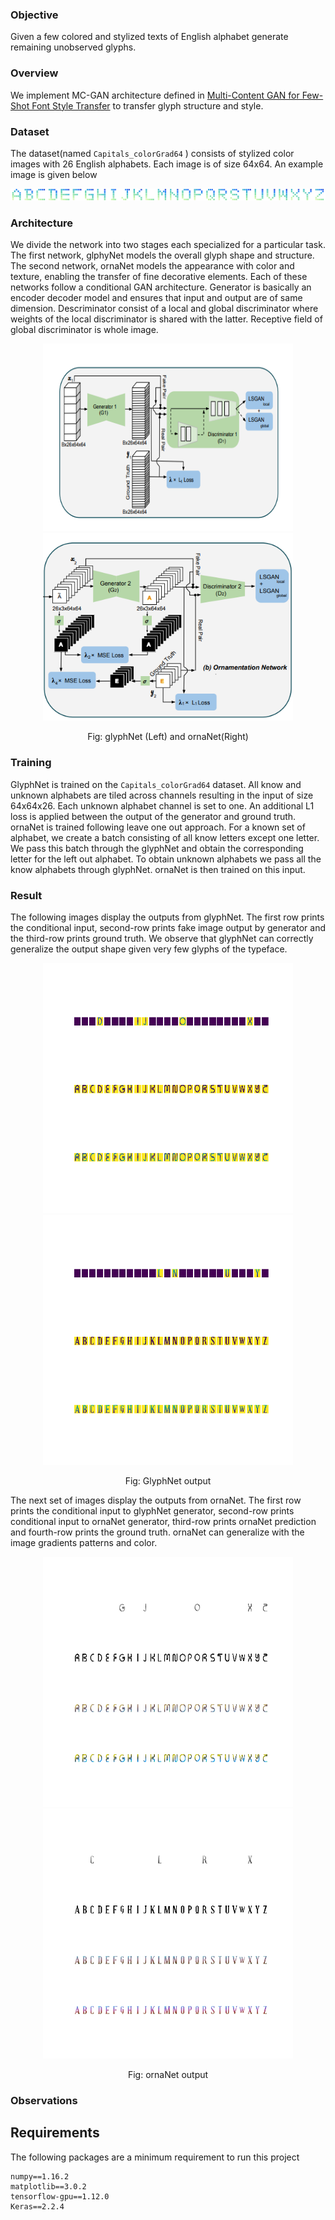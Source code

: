 ### Objective
Given a few colored and stylized texts of English alphabet generate remaining unobserved glyphs.  

### Overview
We implement MC-GAN architecture defined in [Multi-Content GAN for Few-Shot Font Style Transfer](https://arxiv.org/abs/1712.00516) to transfer glyph structure and style.  


### Dataset
The dataset(named `Capitals_colorGrad64` ) consists of stylized color images with 26 English alphabets. Each image is of size 64x64. An example image is given below
<p align='center'>
  <img src='./outputs/dataset/0.png' alt='input'/>
</p>

### Architecture
We divide the network into two stages each specialized for a particular task. The first network, glphyNet models the
overall glyph shape and structure. The second network, ornaNet models the appearance with color and texture, enabling the transfer of fine decorative elements. Each of these networks follow a conditional GAN architecture. Generator is basically an encoder decoder model and ensures that input and output are of same dimension. Descriminator consist of a local and
global discriminator where weights of the local discriminator is shared with the latter. Receptive field of global discriminator is whole image.  
<p align='center'>
  <img src='./architecture/glyphNet.png' alt='input' width="400" height="300"/>
  <img src='./architecture/ornaNet.png' alt='input' width="400" height="300"/>
</p>
<p align='center'>
    Fig: glyphNet (Left) and ornaNet(Right)  
</p>

### Training
GlyphNet is trained on the `Capitals_colorGrad64` dataset.  All know and unknown alphabets are tiled across channels resulting in the input of size 64x64x26. Each unknown alphabet channel is set to one. An additional L1 loss is applied between the output of the generator and ground truth. 
ornaNet is trained following leave one out approach. For a known set of alphabet, we create a batch consisting of all know letters except one letter. We pass this batch through the glyphNet and obtain the corresponding letter for the left out alphabet. To obtain unknown alphabets we pass all the know alphabets through glyphNet. ornaNet is then trained on this input. 

### Result
The following images display the outputs from glyphNet. The first row prints the conditional input, second-row prints fake image output by generator and the third-row prints ground truth. We observe that glyphNet can correctly generalize the output shape given very few glyphs of the typeface.
<p align='center'>
  <img src='./outputs/glyphNet/1.png' alt='input' width="400" height="400"/>
  <img src='./outputs/glyphNet/10.png' alt='input' width="400" height="400"/>
</p>
<p align='center'>
    Fig: GlyphNet output  
</p>

The next set of images display the outputs from ornaNet. The first row prints the conditional input to glyphNet generator, second-row prints conditional input to ornaNet generator, third-row prints ornaNet prediction and fourth-row prints the ground truth. ornaNet can generalize with the image gradients patterns and color. 
<p align='center'>
  <img src='./outputs/ornaNet/1.png' alt='input' width="400" height="400"/>
  <img src='./outputs/ornaNet/10.png' alt='input' width="400" height="400"/>
</p>
<p align='center'>
    Fig: ornaNet output  
</p>

### Observations


## Requirements 
The following packages are a minimum requirement to run this project

```
numpy==1.16.2
matplotlib==3.0.2
tensorflow-gpu==1.12.0
Keras==2.2.4
```
